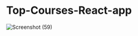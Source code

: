 ﻿# Top-Courses-React-app
 
![Screenshot (59)](https://github.com/kumarrohit2002/Top-Courses-React-app/assets/117751951/a4d7fae0-9b51-4853-90fb-9decbfa95101)
